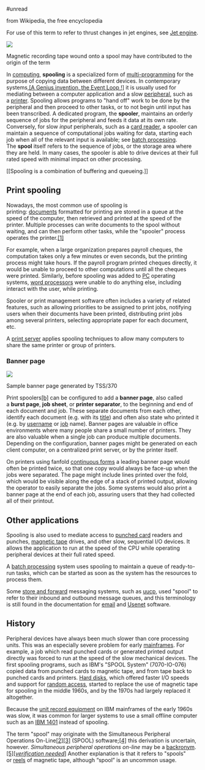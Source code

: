#unread

from Wikipedia, the free encyclopedia

For use of this term to refer to thrust changes in jet engines, see [Jet engine](https://en.wikipedia.org/wiki/Jet_engine "Jet engine").

[![](https://upload.wikimedia.org/wikipedia/commons/thumb/c/c0/Largetape.jpg/220px-Largetape.jpg)](https://en.wikipedia.org/wiki/File:Largetape.jpg)

Magnetic recording tape wound onto a spool may have contributed to the origin of the term

In [computing](https://en.wikipedia.org/wiki/Computing "Computing"), **spooling** is a specialized form of [multi-programming](https://en.wikipedia.org/wiki/Computer_multitasking "Computer multitasking") for the purpose of copying data between different devices. In contemporary systems,[[A Genius invention, the Event Loop !]](https://en.wikipedia.org/wiki/Spooling#cite_note-1) it is usually used for mediating between a computer application and a slow [peripheral](https://en.wikipedia.org/wiki/Peripheral "Peripheral"), such as a [printer](https://en.wikipedia.org/wiki/Printer_(computing) "Printer (computing)"). Spooling allows programs to "hand off" work to be done by the peripheral and then proceed to other tasks, or to not begin until input has been transcribed. A dedicated program, the **spooler**, maintains an orderly sequence of jobs for the peripheral and feeds it data at its own rate. Conversely, for slow _input_ peripherals, such as a [card reader](https://en.wikipedia.org/wiki/Punched_card "Punched card"), a spooler can maintain a sequence of computational jobs waiting for data, starting each job when all of the relevant input is available; see [batch processing](https://en.wikipedia.org/wiki/Batch_processing "Batch processing"). The **spool** itself refers to the sequence of jobs, or the storage area where they are held. In many cases, the spooler is able to drive devices at their full rated speed with minimal impact on other processing.

[[Spooling is a combination of buffering and queueing.]]


## Print spooling

Nowadays, the most common use of spooling is printing: [documents](https://en.wikipedia.org/wiki/Document "Document") formatted for printing are stored in a queue at the speed of the computer, then retrieved and printed at the speed of the printer. Multiple processes can write documents to the spool without waiting, and can then perform other tasks, while the "spooler" process operates the printer.[[1]](https://en.wikipedia.org/wiki/Spooling#cite_note-TheSpooler-2)

For example, when a large organization prepares payroll cheques, the computation takes only a few minutes or even seconds, but the printing process might take hours. If the payroll program printed cheques directly, it would be unable to proceed to other computations until all the cheques were printed. Similarly, before spooling was added to [PC](https://en.wikipedia.org/wiki/Personal_computer "Personal computer") operating systems, [word processors](https://en.wikipedia.org/wiki/Word_processor "Word processor") were unable to do anything else, including interact with the user, while printing.

Spooler or print management software often includes a variety of related features, such as allowing priorities to be assigned to print jobs, notifying users when their documents have been printed, distributing print jobs among several printers, selecting appropriate paper for each document, etc.

A [print server](https://en.wikipedia.org/wiki/Print_server "Print server") applies spooling techniques to allow many computers to share the same printer or group of printers.

### Banner page

[![](https://upload.wikimedia.org/wikipedia/commons/thumb/1/15/Example_Banner_Page.png/220px-Example_Banner_Page.png)](https://en.wikipedia.org/wiki/File:Example_Banner_Page.png)

Sample banner page generated by TSS/370

Print spoolers[[b]](https://en.wikipedia.org/wiki/Spooling#cite_note-3) can be configured to add a **banner page**, also called a **burst page**, **job sheet**, or **printer separator**, to the beginning and end of each document and job. These separate documents from each other, identify each document (e.g. with its [title](https://en.wikipedia.org/wiki/Title_(publishing) "Title (publishing)")) and often also state who printed it (e.g. by [username](https://en.wikipedia.org/wiki/Username "Username") or [job](https://en.wikipedia.org/wiki/Job_(computing) "Job (computing)") name). Banner pages are valuable in office environments where many people share a small number of printers. They are also valuable when a single job can produce multiple documents. Depending on the configuration, banner pages might be generated on each client computer, on a centralized print server, or by the printer itself.

On printers using fanfold [continuous forms](https://en.wikipedia.org/wiki/Continuous_stationery "Continuous stationery") a leading banner page would often be printed twice, so that one copy would always be face-up when the jobs were separated. The page might include lines printed over the fold, which would be visible along the edge of a stack of printed output, allowing the operator to easily separate the jobs. Some systems would also print a banner page at the end of each job, assuring users that they had collected all of their printout.

## Other applications

Spooling is also used to mediate access to [punched card](https://en.wikipedia.org/wiki/Punched_card "Punched card") readers and punches, [magnetic tape](https://en.wikipedia.org/wiki/Magnetic_tape "Magnetic tape") drives, and other slow, sequential I/O devices. It allows the application to run at the speed of the CPU while operating peripheral devices at their full rated speed.

A [batch processing](https://en.wikipedia.org/wiki/Batch_processing "Batch processing") system uses spooling to maintain a queue of ready-to-run tasks, which can be started as soon as the system has the resources to process them.

Some [store and forward](https://en.wikipedia.org/wiki/Store_and_forward "Store and forward") messaging systems, such as [uucp](https://en.wikipedia.org/wiki/Uucp "Uucp"), used "spool" to refer to their inbound and outbound message queues, and this terminology is still found in the documentation for [email](https://en.wikipedia.org/wiki/Email "Email") and [Usenet](https://en.wikipedia.org/wiki/Usenet "Usenet") software.

## History

Peripheral devices have always been much slower than core processing units. This was an especially severe problem for early [mainframes](https://en.wikipedia.org/wiki/Mainframe_computer "Mainframe computer"). For example, a job which read punched cards or generated printed output directly was forced to run at the speed of the slow mechanical devices. The first spooling programs, such as IBM's "SPOOL System" (7070-IO-076) copied data from punched cards to magnetic tape, and from tape back to punched cards and printers. [Hard disks](https://en.wikipedia.org/wiki/Hard_disk_drive "Hard disk drive"), which offered faster I/O speeds and support for [random access](https://en.wikipedia.org/wiki/Random_access "Random access"), started to replace the use of magnetic tape for spooling in the middle 1960s, and by the 1970s had largely replaced it altogether.

Because the [unit record equipment](https://en.wikipedia.org/wiki/Unit_record_equipment "Unit record equipment") on IBM mainframes of the early 1960s was slow, it was common for larger systems to use a small offline computer such as an [IBM 1401](https://en.wikipedia.org/wiki/IBM_1401 "IBM 1401") instead of spooling.

The term "spool" may originate with the Simultaneous Peripheral Operations On-Line[[2]](https://en.wikipedia.org/wiki/Spooling#cite_note-4)[[3]](https://en.wikipedia.org/wiki/Spooling#cite_note-5) (SPOOL) software;[[4]](https://en.wikipedia.org/wiki/Spooling#cite_note-6) this derivation is uncertain, however. _Simultaneous peripheral operations on-line_ may be a [backronym](https://en.wikipedia.org/wiki/Backronym "Backronym").[[5]](https://en.wikipedia.org/wiki/Spooling#cite_note-Tanenbaum,_Andrew_S_2008-7)[_[verification needed](https://en.wikipedia.org/wiki/Wikipedia:Verifiability "Wikipedia:Verifiability")_] Another explanation is that it refers to "spools" or [reels](https://en.wikipedia.org/wiki/Reel "Reel") of magnetic tape, although “spool” is an uncommon usage.